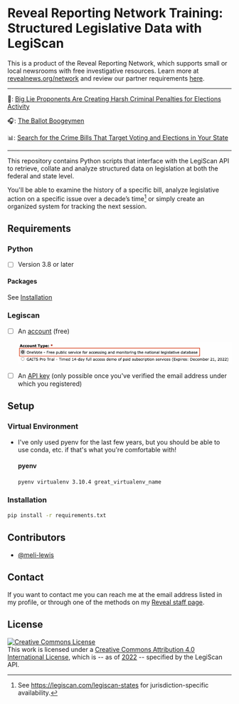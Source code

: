 # Reveal Reporting Network Training: Structured Legislative Data with LegiScan

This is a product of the Reveal Reporting Network, which supports small or local newsrooms with free investigative resources. Learn more at [revealnews.org/network](https://revealnews.org/network) and review our partner requirements [here](https://revealnews.org/local/reveal-reporting-networks/partner-requirements/).

***

:page_facing_up:: [Big Lie Proponents Are Creating Harsh Criminal Penalties for Elections Activity](https://revealnews.org/article/election-crime-legislation-voter-suppression/)

:headphones:: [The Ballot Boogeymen
](https://revealnews.org/podcast/the-ballot-boogeymen/)

:bar_chart:: [Search for the Crime Bills That Target Voting and Elections in Your State](https://revealnews.org/article/search-for-the-crime-bills-that-target-voting-and-elections-in-your-state/)

***

This repository contains Python scripts that interface with the LegiScan API to retrieve, collate and analyze structured data on legislation at both the federal and state level.

You'll be able to examine the history of a specific bill, analyze legislative action on a specific issue over a decade’s time[^1] or simply create an organized system for tracking the next session.

## Requirements
### Python
- [ ] Version 3.8 or later

#### Packages
See [Installation](#installation)

### Legiscan
- [ ] An [account](https://legiscan.com/user/register) (free)
  
  ![Screenshot of the LegiScan account creation page, depicting radio buttons under the form item labeled "Account Type," where the first item ("OneVote - Free public service [..]") is selected](01_inputs/documentation/legiscan_account_creation.png "LegiScan registration page")
- [ ] An [API key](https://legiscan.com/legiscan) (only possible once you've verified the email address under which you registered)
## Setup
### Virtual Environment
* I've only used pyenv for the last few years, but you should be able to use conda, etc. if that's what you're comfortable with!

  #### pyenv

    ```
    pyenv virtualenv 3.10.4 great_virtualenv_name
    ```

### Installation

```bash
pip install -r requirements.txt
```
## Contributors

* [@meli-lewis](https://github.com/meli-lewis)

## Contact

If you want to contact me you can reach me at the email address listed in my profile, or through one of the methods on my [Reveal staff page](https://revealnews.org/author/melissa-lewis/).

## License

<a rel="license" href="http://creativecommons.org/licenses/by/4.0/"><img alt="Creative Commons License" style="border-width:0" src="https://i.creativecommons.org/l/by/4.0/80x15.png" /></a><br />This work is licensed under a <a rel="license" href="http://creativecommons.org/licenses/by/4.0/">Creative Commons Attribution 4.0 International License</a>, which is -- as of  [2022](https://web.archive.org/web/20221117230734/https://legiscan.com/legiscan) -- specified by the LegiScan API.

[^1]: See https://legiscan.com/legiscan-states for jurisdiction-specific availability.